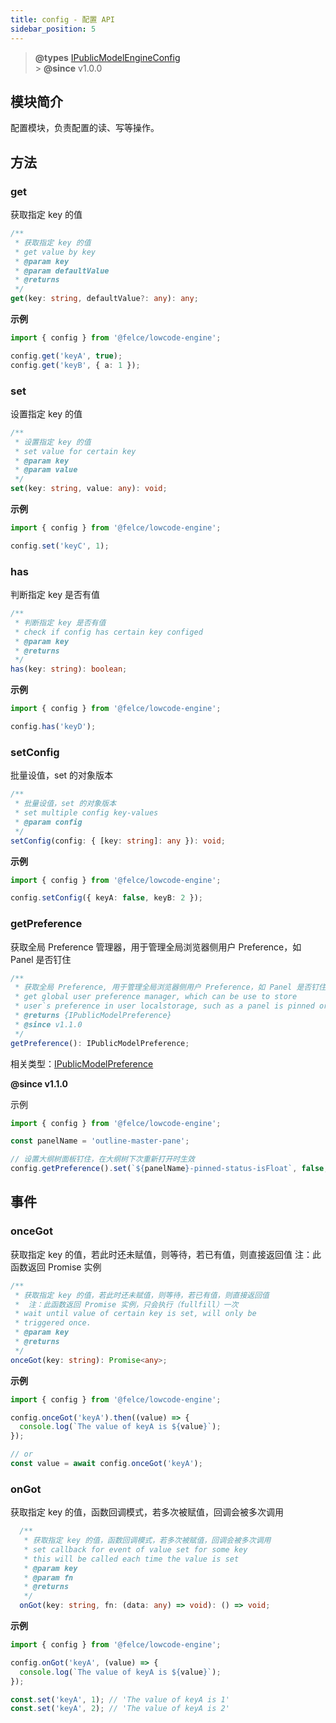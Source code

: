 ```yaml
---
title: config - 配置 API
sidebar_position: 5
---
```


> **@types** [IPublicModelEngineConfig](https://github.com/fe-lce/lowcode-engine/blob/main/packages/types/src/shell/model/engine-config.ts)<br/> > **@since** v1.0.0

## 模块简介

配置模块，负责配置的读、写等操作。

## 方法

### get

获取指定 key 的值

```typescript
/**
 * 获取指定 key 的值
 * get value by key
 * @param key
 * @param defaultValue
 * @returns
 */
get(key: string, defaultValue?: any): any;
```

**示例**

```typescript
import { config } from '@felce/lowcode-engine';

config.get('keyA', true);
config.get('keyB', { a: 1 });
```

### set

设置指定 key 的值

```typescript
/**
 * 设置指定 key 的值
 * set value for certain key
 * @param key
 * @param value
 */
set(key: string, value: any): void;
```

**示例**

```typescript
import { config } from '@felce/lowcode-engine';

config.set('keyC', 1);
```

### has

判断指定 key 是否有值

```typescript
/**
 * 判断指定 key 是否有值
 * check if config has certain key configed
 * @param key
 * @returns
 */
has(key: string): boolean;
```

**示例**

```typescript
import { config } from '@felce/lowcode-engine';

config.has('keyD');
```

### setConfig

批量设值，set 的对象版本

```typescript
/**
 * 批量设值，set 的对象版本
 * set multiple config key-values
 * @param config
 */
setConfig(config: { [key: string]: any }): void;
```

**示例**

```typescript
import { config } from '@felce/lowcode-engine';

config.setConfig({ keyA: false, keyB: 2 });
```

### getPreference

获取全局 Preference 管理器，用于管理全局浏览器侧用户 Preference，如 Panel 是否钉住

```typescript
/**
 * 获取全局 Preference, 用于管理全局浏览器侧用户 Preference，如 Panel 是否钉住
 * get global user preference manager, which can be use to store
 * user`s preference in user localstorage, such as a panel is pinned or not.
 * @returns {IPublicModelPreference}
 * @since v1.1.0
 */
getPreference(): IPublicModelPreference;
```

相关类型：[IPublicModelPreference](https://github.com/fe-lce/lowcode-engine/blob/main/packages/types/src/shell/model/preference.ts)

**@since v1.1.0**

示例

```javascript
import { config } from '@felce/lowcode-engine';

const panelName = 'outline-master-pane';

// 设置大纲树面板钉住，在大纲树下次重新打开时生效
config.getPreference().set(`${panelName}-pinned-status-isFloat`, false, 'skeleton');
```

## 事件

### onceGot

获取指定 key 的值，若此时还未赋值，则等待，若已有值，则直接返回值
注：此函数返回 Promise 实例

```typescript
/**
 * 获取指定 key 的值，若此时还未赋值，则等待，若已有值，则直接返回值
 *  注：此函数返回 Promise 实例，只会执行（fullfill）一次
 * wait until value of certain key is set, will only be
 * triggered once.
 * @param key
 * @returns
 */
onceGot(key: string): Promise<any>;
```

**示例**

```typescript
import { config } from '@felce/lowcode-engine';

config.onceGot('keyA').then((value) => {
  console.log(`The value of keyA is ${value}`);
});

// or
const value = await config.onceGot('keyA');
```

### onGot

获取指定 key 的值，函数回调模式，若多次被赋值，回调会被多次调用

```typescript
  /**
   * 获取指定 key 的值，函数回调模式，若多次被赋值，回调会被多次调用
   * set callback for event of value set for some key
   * this will be called each time the value is set
   * @param key
   * @param fn
   * @returns
   */
  onGot(key: string, fn: (data: any) => void): () => void;
```

**示例**

```typescript
import { config } from '@felce/lowcode-engine';

config.onGot('keyA', (value) => {
  console.log(`The value of keyA is ${value}`);
});

const.set('keyA', 1); // 'The value of keyA is 1'
const.set('keyA', 2); // 'The value of keyA is 2'
```
